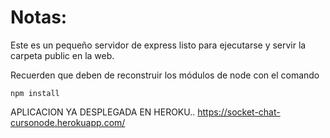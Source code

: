 # Notas:

Este es un pequeño servidor de express listo para ejecutarse y servir la carpeta public en la web.

Recuerden que deben de reconstruir los módulos de node con el comando

```
npm install
```
APLICACION YA DESPLEGADA EN HEROKU..
https://socket-chat-cursonode.herokuapp.com/
